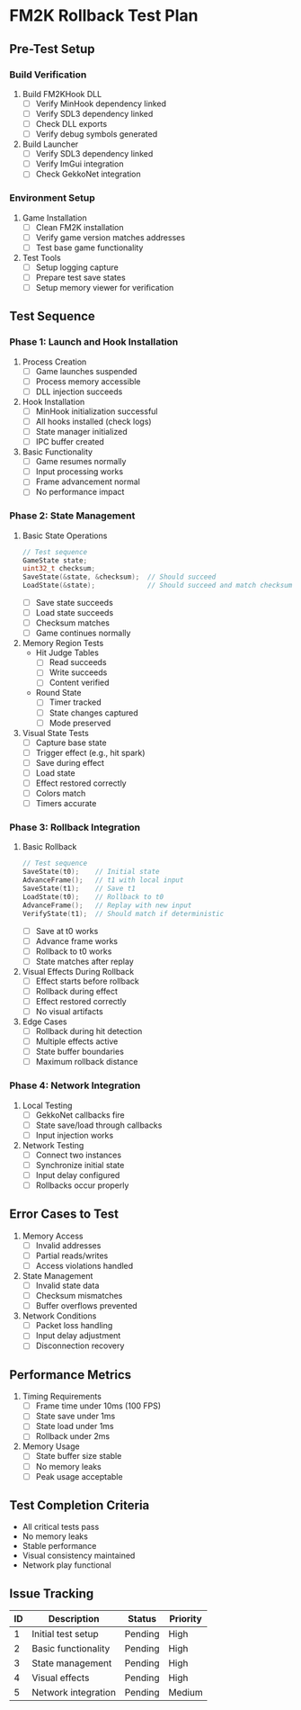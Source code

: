 # FM2K Rollback Test Plan

## Pre-Test Setup

### Build Verification
1. Build FM2KHook DLL
   - [ ] Verify MinHook dependency linked
   - [ ] Verify SDL3 dependency linked
   - [ ] Check DLL exports
   - [ ] Verify debug symbols generated

2. Build Launcher
   - [ ] Verify SDL3 dependency linked
   - [ ] Verify ImGui integration
   - [ ] Check GekkoNet integration

### Environment Setup
1. Game Installation
   - [ ] Clean FM2K installation
   - [ ] Verify game version matches addresses
   - [ ] Test base game functionality

2. Test Tools
   - [ ] Setup logging capture
   - [ ] Prepare test save states
   - [ ] Setup memory viewer for verification

## Test Sequence

### Phase 1: Launch and Hook Installation
1. Process Creation
   - [ ] Game launches suspended
   - [ ] Process memory accessible
   - [ ] DLL injection succeeds

2. Hook Installation
   - [ ] MinHook initialization successful
   - [ ] All hooks installed (check logs)
   - [ ] State manager initialized
   - [ ] IPC buffer created

3. Basic Functionality
   - [ ] Game resumes normally
   - [ ] Input processing works
   - [ ] Frame advancement normal
   - [ ] No performance impact

### Phase 2: State Management

1. Basic State Operations
   ```cpp
   // Test sequence
   GameState state;
   uint32_t checksum;
   SaveState(&state, &checksum);  // Should succeed
   LoadState(&state);             // Should succeed and match checksum
   ```
   - [ ] Save state succeeds
   - [ ] Load state succeeds
   - [ ] Checksum matches
   - [ ] Game continues normally

2. Memory Region Tests
   - Hit Judge Tables
     - [ ] Read succeeds
     - [ ] Write succeeds
     - [ ] Content verified
   - Round State
     - [ ] Timer tracked
     - [ ] State changes captured
     - [ ] Mode preserved

3. Visual State Tests
   - [ ] Capture base state
   - [ ] Trigger effect (e.g., hit spark)
   - [ ] Save during effect
   - [ ] Load state
   - [ ] Effect restored correctly
   - [ ] Colors match
   - [ ] Timers accurate

### Phase 3: Rollback Integration

1. Basic Rollback
   ```cpp
   // Test sequence
   SaveState(t0);    // Initial state
   AdvanceFrame();   // t1 with local input
   SaveState(t1);    // Save t1
   LoadState(t0);    // Rollback to t0
   AdvanceFrame();   // Replay with new input
   VerifyState(t1);  // Should match if deterministic
   ```
   - [ ] Save at t0 works
   - [ ] Advance frame works
   - [ ] Rollback to t0 works
   - [ ] State matches after replay

2. Visual Effects During Rollback
   - [ ] Effect starts before rollback
   - [ ] Rollback during effect
   - [ ] Effect restored correctly
   - [ ] No visual artifacts

3. Edge Cases
   - [ ] Rollback during hit detection
   - [ ] Multiple effects active
   - [ ] State buffer boundaries
   - [ ] Maximum rollback distance

### Phase 4: Network Integration

1. Local Testing
   - [ ] GekkoNet callbacks fire
   - [ ] State save/load through callbacks
   - [ ] Input injection works

2. Network Testing
   - [ ] Connect two instances
   - [ ] Synchronize initial state
   - [ ] Input delay configured
   - [ ] Rollbacks occur properly

## Error Cases to Test

1. Memory Access
   - [ ] Invalid addresses
   - [ ] Partial reads/writes
   - [ ] Access violations handled

2. State Management
   - [ ] Invalid state data
   - [ ] Checksum mismatches
   - [ ] Buffer overflows prevented

3. Network Conditions
   - [ ] Packet loss handling
   - [ ] Input delay adjustment
   - [ ] Disconnection recovery

## Performance Metrics

1. Timing Requirements
   - [ ] Frame time under 10ms (100 FPS)
   - [ ] State save under 1ms
   - [ ] State load under 1ms
   - [ ] Rollback under 2ms

2. Memory Usage
   - [ ] State buffer size stable
   - [ ] No memory leaks
   - [ ] Peak usage acceptable

## Test Completion Criteria

- All critical tests pass
- No memory leaks
- Stable performance
- Visual consistency maintained
- Network play functional

## Issue Tracking

| ID | Description | Status | Priority |
|----|-------------|--------|----------|
| 1  | Initial test setup | Pending | High |
| 2  | Basic functionality | Pending | High |
| 3  | State management | Pending | High |
| 4  | Visual effects | Pending | High |
| 5  | Network integration | Pending | Medium | 